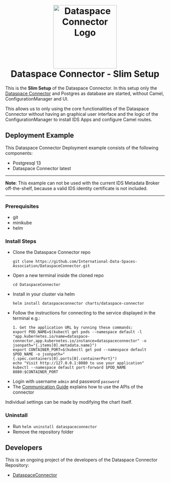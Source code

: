 <h1 align="center">
  <br>
  <a href="https://dataspace-connector.de/dsc_logo.svg"><img src="https://dataspace-connector.de/dsc_logo.svg" alt="Dataspace Connector Logo" width="200"></a>
  <br>
      Dataspace Connector - Slim Setup
  <br>
</h1>

This is the **Slim Setup** of the Dataspace Connector.
In this setup only the [Dataspace Connector](https://github.com/International-Data-Spaces-Association/DataspaceConnector) and Postgres as database are started, without Camel, ConfigurationManager and UI.

This allows us to only using the core functionalities of the Dataspace Connector without having an graphical user interface and the logic of the ConfigurationManager to install IDS Apps and configure Camel routes.

## Deployment Example
This Dataspace Connector Deployment example consists of the following components:
- Postgresql 13
- Dataspace Connector latest

---

**Note**: 
This example can not be used with the current IDS Metadata Broker off-the-shelf, because a valid IDS identity certificate is not included. 

---
### Prerequisites
  - git
  - minikube
  - helm

### Install Steps
  - Clone the Dataspace Connector repo 
    ```
    git clone https://github.com/International-Data-Spaces-Association/DataspaceConnector.git
    ```
  - Open a new terminal inside the cloned repo
    ```
    cd DataspaceConnector
    ```
  - Install in your cluster via helm
    ```
    helm install dataspaceconnector charts/dataspace-connector
    ```
  - Follow the instructions for connecting to the service displayed in the terminal e.g.:
    ```
    1. Get the application URL by running these commands:
    export POD_NAME=$(kubectl get pods --namespace default -l "app.kubernetes.io/name=dataspace-connector,app.kubernetes.io/instance=dataspaceconnector" -o jsonpath="{.items[0].metadata.name}")
    export CONTAINER_PORT=$(kubectl get pod --namespace default $POD_NAME -o jsonpath="{.spec.containers[0].ports[0].containerPort}")
    echo "Visit http://127.0.0.1:8080 to use your application"
    kubectl --namespace default port-forward $POD_NAME 8080:$CONTAINER_PORT
    ```
  - Login with username `admin` and password `password`
  - The [Communication Guide](https://international-data-spaces-association.github.io/DataspaceConnector/CommunicationGuide) explains how to use the APIs of the connector

Individual settings can be made by modifying the chart itself.

### Uninstall
  - Run `helm uninstall dataspaceconnector`
  - Remove the repository folder
  
## Developers

This is an ongoing project of the developers of the Dataspace Connector Repository:
* [DataspaceConnector](https://github.com/International-Data-Spaces-Association/DataspaceConnector)